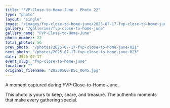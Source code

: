 ```yaml
---
title: "FVP-Close-to-Home-June - Photo 22"
type: "photo"
layout: "single"
image: "/images/fvp-close-to-home-june/2025-07-17-fvp-close-to-home-june-022.jpg"
gallery: "/galleries/fvp-close-to-home-june"
gallery_name: "FVP-Close-to-Home-June"
photo_number: 22
total_photos: 56
prev_photo: "/photos/2025-07-17-fvp-close-to-home-june-021"
next_photo: "/photos/2025-07-17-fvp-close-to-home-june-023"
date: 2025-07-17
event_slug: "fvp-close-to-home-june"
location: ""
original_filename: "20250505-DSC_0645.jpg"
---
```


A moment captured during FVP-Close-to-Home-June.

This photo is yours to keep, share, and treasure. The authentic moments that make every gathering special.